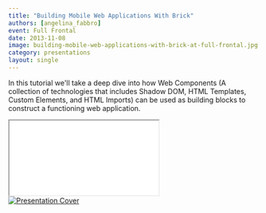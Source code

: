 ```yaml
---
title: "Building Mobile Web Applications With Brick"
authors: [angelina_fabbro]
event: Full Frontal
date: 2013-11-08
image: building-mobile-web-applications-with-brick-at-full-frontal.jpg
category: presentations
layout: single
---
```


In this tutorial we'll take a deep dive into how Web Components (A collection of
technologies that includes Shadow DOM, HTML Templates, Custom Elements, and HTML
Imports) can be used as building blocks to construct a functioning web
application.

<!-- Excerpt -->

<div class="video-wrap">
    <iframe src="//www.youtube.com/embed/dW2ib0bkxGQ" itemprop="video"></iframe>
</div>

<a href="http://afabbro.github.io/jsconfcolombia-2013-mobile-apps-with-brick/">
    <img src="../../img/stories/building-mobile-web-applications-with-brick-at-full-frontal-cover.jpg" alt="Presentation Cover">
</a>
